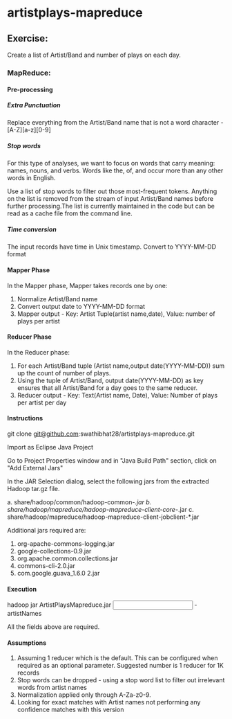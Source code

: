 # artistplays-mapreduce

## Exercise:
Create a list of Artist/Band and number of plays on each day.

### MapReduce:

#### Pre-processing

##### Extra Punctuation
Replace everything from the Artist/Band name that is not a word character - [A-Z][a-z][0-9]

##### Stop words
For this type of analyses, we want to focus on words that carry meaning: names, nouns, and verbs. Words like the, of, and occur more than any other words in English.

Use a list of stop words to filter out those most-frequent tokens. Anything on the list is removed from the stream of input Artist/Band names before further processing.The list is currently maintained in the code but can be read as a cache file from the command line.

##### Time conversion
The input records have time in Unix timestamp. Convert to YYYY-MM-DD format

#### Mapper Phase
In the Mapper phase, Mapper takes records one by one:
1. Normalize Artist/Band name 
2. Convert output date to YYYY-MM-DD format
3. Mapper output - Key: Artist Tuple(artist name,date), Value: number of plays per artist 

#### Reducer Phase
In the Reducer phase:
1. For each Artist/Band tuple (Artist name,output date(YYYY-MM-DD)) sum up the count of number of plays. 
2. Using the tuple of  Artist/Band, output date(YYYY-MM-DD) as key ensures that all Artist/Band for a day goes to the same reducer.
3. Reducer output - Key: Text(Artist name, Date), Value: Number of plays per artist per day

#### Instructions

git clone git@github.com:swathibhat28/artistplays-mapreduce.git

Import as Eclipse Java Project

Go to Project Properties window and in "Java Build Path" section, click on "Add External Jars"

In the JAR Selection dialog, select the following jars from the extracted Hadoop tar.gz file.

a. share/hadoop/common/hadoop-common-*.jar
b. share/hadoop/mapreduce/hadoop-mapreduce-client-core-*.jar
c. share/hadoop/mapreduce/hadoop-mapreduce-client-jobclient-*.jar

Additional jars required are:

1. org-apache-commons-logging.jar
2. google-collections-0.9.jar
3. org.apache.common.collections.jar
4. commons-cli-2.0.jar
5. com.google.guava_1.6.0 2.jar

#### Execution

hadoop jar ArtistPlaysMapreduce.jar <input> <output> -artistNames <artistNamesFile>

All the fields above are required.

#### Assumptions
1. Assuming 1 reducer which is the default. This can be configured when required as an optional parameter. Suggested number is 1 reducer for 1K records
2. Stop words can be dropped - using a stop word list to filter out irrelevant words from artist names
3. Normalization applied only through A-Za-z0-9. 
4. Looking for exact matches with Artist names not performing any confidence matches with this version
